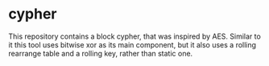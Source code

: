 # cypher
This repository contains a block cypher, that was inspired by AES. Similar to it this tool uses bitwise xor as its main component, but it also uses a rolling rearrange table and a rolling key, rather than static one.
